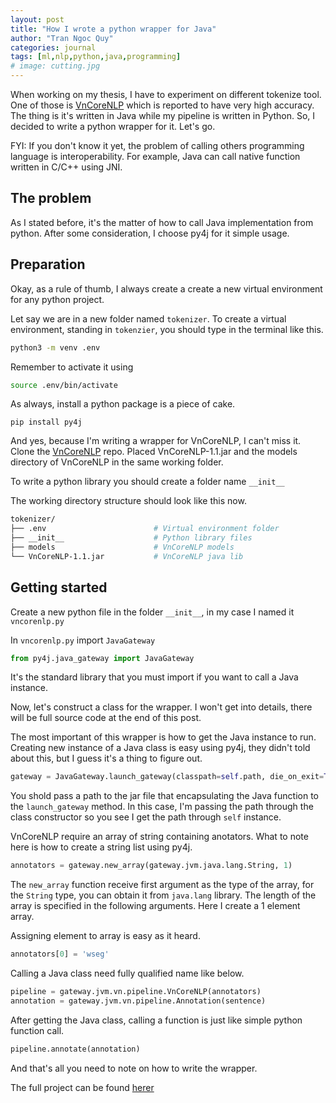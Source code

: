 ```yaml
---
layout: post
title: "How I wrote a python wrapper for Java"
author: "Tran Ngoc Quy"
categories: journal
tags: [ml,nlp,python,java,programming]
# image: cutting.jpg
---
```


When working on my thesis, I have to experiment on different tokenize tool. One of those is [VnCoreNLP](https://github.com/vncorenlp/VnCoreNLP) which is reported to have very high accuracy. The thing is it's written in Java while my pipeline is written in Python. So, I decided to write a python wrapper for it. Let's go.

FYI: If you don't know it yet, the problem of calling others programming language is interoperability. For example, Java can call native function written in C/C++ using JNI.

## The problem

As I stated before, it's the matter of how to call Java implementation from python. After some consideration, I choose py4j for it simple usage.

## Preparation

Okay, as a rule of thumb, I always create a create a new virtual environment for any python project.

Let say we are in a new folder named `tokenizer`. To create a virtual environment, standing in `tokenzier`, you should type in the terminal like this.

```bash
python3 -m venv .env
```

Remember to activate it using

```bash
source .env/bin/activate
```

As always, install a python package is a piece of cake.

`pip install py4j`

And yes, because I'm writing a wrapper for VnCoreNLP, I can't miss it. Clone the [VnCoreNLP](https://github.com/vncorenlp/VnCoreNLP) repo. Placed VnCoreNLP-1.1.jar and the models directory of VnCoreNLP in the same working folder.

To write a python library you should create a folder name `__init__`

The working directory structure should look like this now.

```bash
tokenizer/
├── .env                        # Virtual environment folder
├── __init__                    # Python library files
├── models                      # VnCoreNLP models
└── VnCoreNLP-1.1.jar           # VnCoreNLP java lib
```

## Getting started

Create a new python file in the folder `__init__`, in my case I named it `vncorenlp.py`

In `vncorenlp.py` import `JavaGateway`

```python
from py4j.java_gateway import JavaGateway
```

It's the standard library that you must import if you want to call a Java instance.

Now, let's construct a class for the wrapper. I won't get into details, there will be full source code at the end of this post.

The most important of this wrapper is how to get the Java instance to run. Creating new instance of a Java class is easy using py4j, they didn't told about this, but I guess it's a thing to figure out.

```python
gateway = JavaGateway.launch_gateway(classpath=self.path, die_on_exit=True)
```

You shold pass a path to the jar file that encapsulating the Java function to the `launch_gateway` method. In this case, I'm passing the path through the class constructor so you see I get the path through `self` instance.

VnCoreNLP require an array of string containing anotators. What to note here is how to create a string list using py4j.

```python
annotators = gateway.new_array(gateway.jvm.java.lang.String, 1)
```

The `new_array` function receive first argument as the type of the array, for the `String` type, you can obtain it from `java.lang` library. The length of the array is specified in the following arguments. Here I create a 1 element array.

Assigning element to array is easy as it heard.

```python
annotators[0] = 'wseg'
```

Calling a Java class need fully qualified name like below.

```python
pipeline = gateway.jvm.vn.pipeline.VnCoreNLP(annotators)
annotation = gateway.jvm.vn.pipeline.Annotation(sentence)
```

After getting the Java class, calling a function is just like simple python function call.

```python
pipeline.annotate(annotation)
```

And that's all you need to note on how to write the wrapper.

The full project can be found [herer](https://github.com/motmaytinh/vncorenlp-pywrapper)